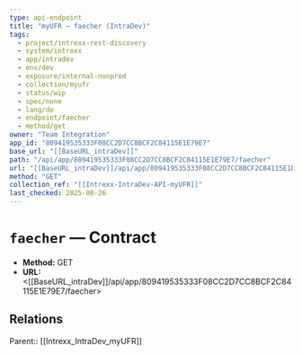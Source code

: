 ```yaml
---
type: api-endpoint
title: "myUFR — faecher (IntraDev)"
tags:
  - project/intrexx-rest-discovery
  - system/intrexx
  - app/intradev
  - env/dev
  - exposure/internal-nonprod
  - collection/myufr
  - status/wip
  - spec/none
  - lang/de
  - endpoint/faecher
  - method/get
owner: "Team Integration"
app_id: "809419535333F08CC2D7CC8BCF2C84115E1E79E7"
base_url: "[[BaseURL_intraDev]]"
path: "/api/app/809419535333F08CC2D7CC8BCF2C84115E1E79E7/faecher"
url: "[[BaseURL_intraDev]]/api/app/809419535333F08CC2D7CC8BCF2C84115E1E79E7/faecher"
method: "GET"
collection_ref: "[[Intrexx-IntraDev-API-myUFR]]"
last_checked: 2025-08-26
---
```


# `faecher` — Contract
- **Method:** GET
- **URL:** <[[BaseURL_intraDev]]/api/app/809419535333F08CC2D7CC8BCF2C84115E1E79E7/faecher>

## Relations
Parent:: [[Intrexx_IntraDev_myUFR]]

